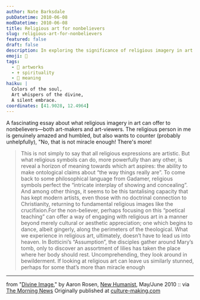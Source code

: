 ```yaml
---
author: Nate Barksdale
pubDatetime: 2010-06-08
modDatetime: 2010-06-08
title: Religious art for nonbelievers
slug: religious-art-for-nonbelievers
featured: false
draft: false
description: In exploring the significance of religious imagery in art for nonbelievers, Aaron Rosen delves into how these symbols reveal deeper truths about existence.
emoji: 🎨
tags:
  - 🎨 artworks
  - ✝️ spirituality
  - 🌌 meaning
haiku: |
  Colors of the soul,  
  Art whispers of the divine,  
  A silent embrace.
coordinates: [41.9028, 12.4964]
---
```


A fascinating essay about what religious imagery in art can offer to nonbelievers—both art-makers and art-viewers. The religious person in me is genuinely amazed and humbled, but also wants to counter (probably unhelpfully), "No, that is not miracle enough! There's more!

> This is not simply to say that all religious expressions are artistic. But what religious symbols can do, more powerfully than any other, is reveal a horizon of meaning towards which art aspires: the ability to make ontological claims about “the way things really are”. To come back to some philosophical language from Gadamer, religious symbols perfect the “intricate interplay of showing and concealing”. And among other things, it seems to be this tantalising capacity that has kept modern artists, even those with no doctrinal connection to Christianity, returning to fundamental religious images like the crucifixion.For the non-believer, perhaps focusing on this “poetical teaching” can offer a way of engaging with religious art in a manner beyond merely cultural or aesthetic appreciation; one which begins to dance, albeit gingerly, along the perimeters of the theological. What we experience in religious art, ultimately, doesn’t have to lead us into heaven. In Botticini’s “Assumption”, the disciples gather around Mary’s tomb, only to discover an assortment of lilies has taken the place where her body should rest. Uncomprehending, they look around in bewilderment. If looking at religious art can leave us similarly stunned, perhaps for some that’s more than miracle enough

---

from "[Divine Image](http://newhumanist.org.uk/2289/divine-image)," by Aaron Rosen, [New Humanist](http://newhumanist.org.uk/2289/divine-image), May/June 2010 :: via [The Morning News](http://www.themorningnews.org/archives/headlines/2010/June/07/) Originally published at [culture-making.com](http://www.culture-making.com)
